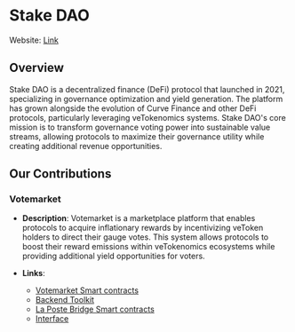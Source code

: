 # Stake DAO

Website: [Link](https://www.stakedao.org/)

## Overview

Stake DAO is a decentralized finance (DeFi) protocol that launched in 2021, specializing in governance optimization and yield generation. The platform has grown alongside the evolution of Curve Finance and other DeFi protocols, particularly leveraging veTokenomics systems. Stake DAO's core mission is to transform governance voting power into sustainable value streams, allowing protocols to maximize their governance utility while creating additional revenue opportunities.

## Our Contributions

### Votemarket

- **Description**: Votemarket is a marketplace platform that enables protocols to acquire inflationary rewards by incentivizing veToken holders to direct their gauge votes. This system allows protocols to boost their reward emissions within veTokenomics ecosystems while providing additional yield opportunities for voters.

- **Links**:
  - [Votemarket Smart contracts](https://github.com/stake-dao/votemarket-v2)
  - [Backend Toolkit](https://github.com/stake-dao/votemarket-proof-toolkit/tree/main)
  - [La Poste Bridge Smart contracts](https://github.com/stake-dao/laposte)
  - [Interface](https://www.votemarket.org/)
